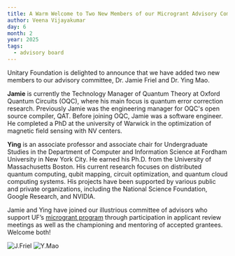 ```yaml
---
title: A Warm Welcome to Two New Members of our Microgrant Advisory Committee
author: Veena Vijayakumar
day: 6
month: 2
year: 2025
tags: 
  - advisory board
---
```


Unitary Foundation is delighted to announce that we have added two new members to our advisory committee, Dr. Jamie Friel and Dr. Ying Mao.

**Jamie** is currently the Technology Manager of Quantum Theory at Oxford Quantum Circuits (OQC), where his main focus is quantum error correction research. Previously Jamie was the engineering manager for OQC's open source compiler, QAT. Before joining OQC, Jamie was a software engineer. He completed a PhD at the university of Warwick in the optimization of magnetic field sensing with NV centers.

**Ying** is an associate professor and associate chair for Undergraduate Studies in the Department of Computer and Information Science at Fordham University in New York City. He earned his Ph.D. from the University of Massachusetts Boston. His current research focuses on distributed quantum computing, qubit mapping, circuit optimization, and quantum cloud computing systems. His projects have been supported by various public and private organizations, including the National Science Foundation, Google Research, and NVIDIA.

Jamie and Ying have joined our illustrious committee of advisors who support UF’s [microgrant program](https://unitary.foundation/grants/) through participation in applicant review meetings as well as the championing and mentoring of accepted grantees. Welcome both!

![J.Friel](/images/jamie_friel.jpeg) ![Y.Mao](/images/ying_mao.jpg)

